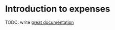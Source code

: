 # Introduction to expenses

TODO: write [great documentation](http://jacobian.org/writing/what-to-write/)
